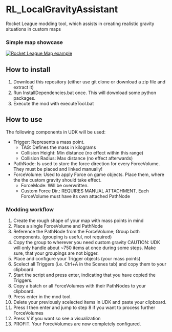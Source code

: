 # RL_LocalGravityAssistant
Rocket League modding tool, which assists in creating realistic gravity situations in custom maps
### Simple map showcase
[![Rocket League Map example](https://img.youtube.com/vi/9CFhBj_GrVM/0.jpg)](https://www.youtube.com/watch?v=9CFhBj_GrVM "Rocketleague!")
## How to install
1. Download this repository (either use git clone or download a zip file and extract it)
2. Run InstallDependencies.bat once. This will download some python packages.
3. Execute the mod with executeTool.bat

## How to use
The following components in UDK will be used:
- Trigger:     Represents a mass point. 
  - TAG:                  Defines the mass in kilograms
  - Collision Height:     Min distance (no effect within this range) 
  - Collision Radius:     Max distance (no effect afterwards)
- PathNode:    Is used to store the force direction for every ForceVolume. They must be placed and linked manually!
- ForceVolume: Used to apply Force on game objects. Place them, where the the custom gravity should take effect. 
  - ForceMode:            Will be overwritten.
  - Custom Force Dir.:    REQUIRES MANUAL ATTACHMENT. Each ForceVolume must have its own attached PathNode
### Modding workflow
1. Create the rough shape of your map with mass points in mind
2. Place a single ForceVolume and PathNode
3. Reference the PathNode from the ForceVolume; Group both components. (grouping is useful, not required)
4. Copy the group to wherever you need custom gravity
CAUTION: UDK will only handle about ~750 items at once during some steps.
Make sure, that your groupings are not bigger.
5. Place and configure your Trigger objects (your mass points)
6. Scelect all Triggers (i.e. Ctrl+A in the Scenes tab) and copy them to your clipboard
7. Start the script and press enter, indicating that you have copied the Triggers.
8. Copy a batch or all ForceVolumes with their PathNodes to your clipboard.
9. Press enter in the mod tool.
10. Delete your previously scelected items in UDK and paste your clipboard.
11. Press I then enter and jump to step 8 if you want to process further ForceVolumes
12. Press V if you want so see a visualization
13. PROFIT. Your ForceVolumes are now completely configured.

